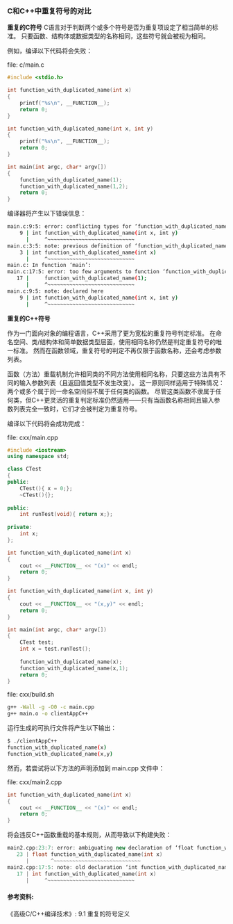 ### C和C++中重复符号的对比

**重复的C符号**
C语言对于判断两个或多个符号是否为重复项设定了相当简单的标准。
只要函数、结构体或数据类型的名称相同，这些符号就会被视为相同。

例如，编译以下代码将会失败：

file: c/main.c
```c
#include <stdio.h>

int function_with_duplicated_name(int x)
{
    printf("%s\n", __FUNCTION__);
    return 0;	
}

int function_with_duplicated_name(int x, int y)
{
    printf("%s\n", __FUNCTION__);
    return 0;	
}

int main(int argc, char* argv[])
{
    function_with_duplicated_name(1);
    function_with_duplicated_name(1,2);
    return 0;	
}
```

编译器将产生以下错误信息：

```bash
main.c:9:5: error: conflicting types for ‘function_with_duplicated_name’; have ‘int(int,  int)’
    9 | int function_with_duplicated_name(int x, int y)
      |     ^~~~~~~~~~~~~~~~~~~~~~~~~~~~~
main.c:3:5: note: previous definition of ‘function_with_duplicated_name’ with type ‘int(int)’
    3 | int function_with_duplicated_name(int x)
      |     ^~~~~~~~~~~~~~~~~~~~~~~~~~~~~
main.c: In function ‘main’:
main.c:17:5: error: too few arguments to function ‘function_with_duplicated_name’
   17 |     function_with_duplicated_name(1);
      |     ^~~~~~~~~~~~~~~~~~~~~~~~~~~~~
main.c:9:5: note: declared here
    9 | int function_with_duplicated_name(int x, int y)
      |     ^~~~~~~~~~~~~~~~~~~~~~~~~~~~~
```

**重复的C++符号**

作为一门面向对象的编程语言，C++采用了更为宽松的重复符号判定标准。
在命名空间、类/结构体和简单数据类型层面，使用相同名称仍然是判定重复符号的唯一标准。
然而在函数领域，重复符号的判定不再仅限于函数名称，还会考虑参数列表。

函数（方法）重载机制允许相同类的不同方法使用相同名称，只要这些方法具有不同的输入参数列表（且返回值类型不发生改变）。
这一原则同样适用于特殊情况：两个或多个属于同一命名空间但不属于任何类的函数。
尽管这类函数不隶属于任何类，但C++更灵活的重复判定标准仍然适用——只有当函数名称相同且输入参数列表完全一致时，它们才会被判定为重复符号。

编译以下代码将会成功完成：

file: cxx/main.cpp
```cpp
#include <iostream>
using namespace std;

class CTest
{
public:
    CTest(){ x = 0;};
    ~CTest(){};
    
public:
    int runTest(void){ return x;};
  
private:
    int x;
};

int function_with_duplicated_name(int x)
{
    cout << __FUNCTION__ << "(x)" << endl;
    return 0;	
}

int function_with_duplicated_name(int x, int y)
{
    cout << __FUNCTION__ << "(x,y)" << endl;
    return 0;	
}

int main(int argc, char* argv[])
{
    CTest test;
    int x = test.runTest();
	
    function_with_duplicated_name(x);
    function_with_duplicated_name(x,1);
    return 0;	
}
```

file: cxx/build.sh
```bash
g++ -Wall -g -O0 -c main.cpp
g++ main.o -o clientAppC++
```

运行生成的可执行文件将产生以下输出：

```bash
$ ./clientAppC++
function_with_duplicated_name(x)
function_with_duplicated_name(x,y)
```

然而，若尝试将以下方法的声明添加到 main.cpp 文件中：

file: cxx/main2.cpp
```cpp
int function_with_duplicated_name(int x)
{
    cout << __FUNCTION__ << "(x)" << endl;
    return 0;	
}
```

将会违反C++函数重载的基本规则，从而导致以下构建失败：

```cpp
main2.cpp:23:7: error: ambiguating new declaration of ‘float function_with_duplicated_name(int)’
   23 | float function_with_duplicated_name(int x)
      |       ^~~~~~~~~~~~~~~~~~~~~~~~~~~~~
main2.cpp:17:5: note: old declaration ‘int function_with_duplicated_name(int)’
   17 | int function_with_duplicated_name(int x)
      |     ^~~~~~~~~~~~~~~~~~~~~~~~~~~~~
```


#### 参考资料:
《高级C/C++编译技术》: 9.1 重复的符号定义

